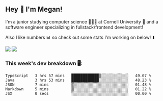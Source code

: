 ## Hey 👋 I'm Megan! 
I'm a junior studying computer science 👩🏻‍💻 at Cornell University 🐻 and a software engineer specializing in fullstack/frontend development!

Also I like numbers 📊 so check out some stats I'm working on below! ⬇️

<img src="https://github-readme-stats.vercel.app/api?username=meganyin13&show_icons=true&hide=stars&count_private=true" />

<img src="https://github-readme-stats.vercel.app/api/top-langs/?username=meganyin13&layout=compact&hide=Jupyter%20Notebook" />

### This week's dev breakdown 🖥:
<!--START_SECTION:waka-->
```text
TypeScript   3 hrs 57 mins   ████████████▒░░░░░░░░░░░░   49.07 % 
Java         3 hrs 53 mins   ████████████░░░░░░░░░░░░░   48.23 % 
JSON         7 mins          ▒░░░░░░░░░░░░░░░░░░░░░░░░   01.48 % 
Markdown     5 mins          ▒░░░░░░░░░░░░░░░░░░░░░░░░   01.22 % 
JSX          0 secs          ░░░░░░░░░░░░░░░░░░░░░░░░░   00.00 % 
```
<!--END_SECTION:waka-->